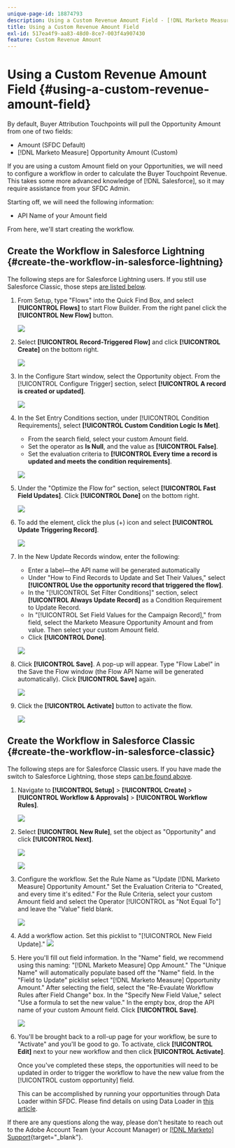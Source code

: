 ```yaml
---
unique-page-id: 18874793
description: Using a Custom Revenue Amount Field - [!DNL Marketo Measure] - Product Documentation
title: Using a Custom Revenue Amount Field
exl-id: 517ea4f9-aa83-48d0-8ce7-003f4a907430
feature: Custom Revenue Amount
---
```

# Using a Custom Revenue Amount Field {#using-a-custom-revenue-amount-field}

By default, Buyer Attribution Touchpoints will pull the Opportunity Amount from one of two fields:

* Amount (SFDC Default)
* [!DNL Marketo Measure] Opportunity Amount (Custom)

If you are using a custom Amount field on your Opportunities, we will need to configure a workflow in order to calculate the Buyer Touchpoint Revenue. This takes some more advanced knowledge of [!DNL Salesforce], so it may require assistance from your SFDC Admin.

Starting off, we will need the following information:

* API Name of your Amount field

From here, we'll start creating the workflow. 

## Create the Workflow in Salesforce Lightning {#create-the-workflow-in-salesforce-lightning}

The following steps are for Salesforce Lightning users. If you still use Salesforce Classic, those steps [are listed below](#create-the-workflow-in-salesforce-classic).

1. From Setup, type "Flows" into the Quick Find Box, and select **[!UICONTROL Flows]** to start Flow Builder. From the right panel click the **[!UICONTROL New Flow]** button.

   ![](assets/using-a-custom-revenue-amount-field-1.png) 
 
1. Select **[!UICONTROL Record-Triggered Flow]** and click **[!UICONTROL Create]** on the bottom right. 
 
   ![](assets/using-a-custom-revenue-amount-field-2.png) 

1. In the Configure Start window, select the Opportunity object. From the [!UICONTROL Configure Trigger] section, select **[!UICONTROL A record is created or updated]**.
 
   ![](assets/using-a-custom-revenue-amount-field-3.png) 

1. In the Set Entry Conditions section, under [!UICONTROL Condition Requirements], select **[!UICONTROL Custom Condition Logic Is Met]**. 
   * From the search field, select your custom Amount field. 
   * Set the operator as **Is Null**, and the value as **[!UICONTROL False]**. 
   * Set the evaluation criteria to **[!UICONTROL Every time a record is updated and meets the condition requirements]**.

   ![](assets/using-a-custom-revenue-amount-field-4.png) 
 
1. Under the "Optimize the Flow for" section, select **[!UICONTROL Fast Field Updates]**. Click **[!UICONTROL Done]** on the bottom right. 

   ![](assets/using-a-custom-revenue-amount-field-5.png) 
 
1. To add the element, click the plus (+) icon and select **[!UICONTROL Update Triggering Record]**.

   ![](assets/using-a-custom-revenue-amount-field-6.png) 
 
1. In the New Update Records window, enter the following: 

   * Enter a label&mdash;the API name will be generated automatically 
   * Under "How to Find Records to Update and Set Their Values," select **[!UICONTROL Use the opportunity record that triggered the flow]**. 
   * In the "[!UICONTROL Set Filter Conditions]" section, select **[!UICONTROL Always Update Record]** as a Condition Requirement to Update Record.
   * In "[!UICONTROL Set Field Values for the Campaign Record]," from field, select the Marketo Measure Opportunity Amount and from value. Then select your custom Amount field.
   * Click **[!UICONTROL Done]**.

   ![](assets/using-a-custom-revenue-amount-field-7.png) 

1. Click **[!UICONTROL Save]**. A pop-up will appear. Type "Flow Label" in the Save the Flow window (the Flow API Name will be generated automatically). Click **[!UICONTROL Save]** again.
 
   ![](assets/using-a-custom-revenue-amount-field-8.png) 

1. Click the **[!UICONTROL Activate]** button to activate the flow.

   ![](assets/using-a-custom-revenue-amount-field-9.png) 

## Create the Workflow in Salesforce Classic {#create-the-workflow-in-salesforce-classic}

The following steps are for Salesforce Classic users. If you have made the switch to Salesforce Lightning, those steps [can be found above](#create-the-workflow-in-salesforce-lightning).

1. Navigate to **[!UICONTROL Setup]** > **[!UICONTROL Create]** > **[!UICONTROL Workflow & Approvals]** > **[!UICONTROL Workflow Rules]**.

   ![](assets/using-a-custom-revenue-amount-field-10.png)

1. Select **[!UICONTROL New Rule]**, set the object as "Opportunity" and click **[!UICONTROL Next]**.

   ![](assets/using-a-custom-revenue-amount-field-11.png)

   ![](assets/using-a-custom-revenue-amount-field-12.png)

1. Configure the workflow. Set the Rule Name as "Update [!DNL Marketo Measure] Opportunity Amount." Set the Evaluation Criteria to "Created, and every time it's edited." For the Rule Criteria, select your custom Amount field and select the Operator [!UICONTROL as "Not Equal To"] and leave the "Value" field blank.

   ![](assets/using-a-custom-revenue-amount-field-13.png)

1. Add a workflow action. Set this picklist to "[!UICONTROL New Field Update]."
   ![](assets/using-a-custom-revenue-amount-field-14.png)

1. Here you'll fill out field information. In the "Name" field, we recommend using this naming: "[!DNL Marketo Measure] Opp Amount." The "Unique Name" will automatically populate based off the "Name" field. In the "Field to Update" picklist select "[!DNL Marketo Measure] Opportunity Amount." After selecting the field, select the "Re-Evaulate Workflow Rules after Field Change" box. In the "Specify New Field Value," select "Use a formula to set the new value." In the empty box, drop the API name of your custom Amount field. Click **[!UICONTROL Save]**.

   ![](assets/using-a-custom-revenue-amount-field-15.png)

1. You'll be brought back to a roll-up page for your workflow, be sure to "Activate" and you'll be good to go. To activate, click **[!UICONTROL Edit]** next to your new workflow and then click **[!UICONTROL Activate]**.

   Once you've completed these steps, the opportunities will need to be updated in order to trigger the workflow to have the new value from the [!UICONTROL custom opportunity] field.

   This can be accomplished by running your opportunities through Data Loader within SFDC. Please find details on using Data Loader in [this article](/help/advanced-marketo-measure-features/custom-revenue-amount/using-data-loader-to-update-marketo-measure-custom-amount-field.md).

If there are any questions along the way, please don't hesitate to reach out to the Adobe Account Team (your Account Manager) or [[!DNL Marketo] Support](https://nation.marketo.com/t5/support/ct-p/Support){target="_blank"}.
